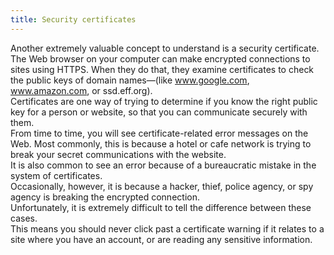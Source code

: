```yaml
---
title: Security certificates
---
```

Another extremely valuable concept to understand is a security certificate.
<br>
The Web browser on your computer can make encrypted connections to sites using HTTPS. When they do that, they examine certificates to check the public keys of domain names—(like www.google.com, www.amazon.com, or ssd.eff.org).
<br>
Certificates are one way of trying to determine if you know the right public key for a person or website, so that you can communicate securely with them.
<br>
From time to time, you will see certificate-related error messages on the Web. Most commonly, this is because a hotel or cafe network is trying to break your secret communications with the website.
<br>
It is also common to see an error because of a bureaucratic mistake in the system of certificates.
<br>
Occasionally, however, it is because a hacker, thief, police agency, or spy agency is breaking the encrypted connection.
<Br>
Unfortunately, it is extremely difficult to tell the difference between these cases.
<br>
This means you should never click past a certificate warning if it relates to a site where you have an account, or are reading any sensitive information.
